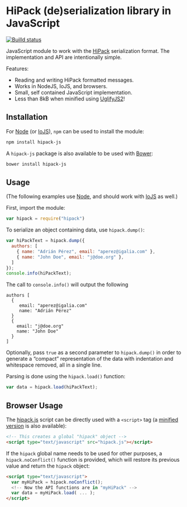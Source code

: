 HiPack (de)serialization library in JavaScript
==============================================

[![Builld status](https://img.shields.io/travis/aperezdc/hipack-js.svg?style=flat-square)](https://travis-ci.org/aperezdc/hipack-js)

JavaScript module to work with the [HiPack](http://hipack.org) serialization
format. The implementation and API are intentionally simple.

Features:

* Reading and writing HiPack formatted messages.
* Works in NodeJS, IoJS, and browsers.
* Small, self contained JavaScript implementation.
* Less than 8kB when minified using [UglifyJS2](http://lisperator.net/uglifyjs/)!


Installation
------------

For [Node](http://nodejs.org) (or [IoJS](http://iojs.org)), `npm` can be used
to install the module:

```sh
npm install hipack-js
```

A `hipack-js` package is also available to be used with
[Bower](http://bower.io):

```sh
bower install hipack-js
```


Usage
-----

(The following examples use [Node](http://nodejs.org), and should work with
[IoJS](http://iojs.org) as well.)

First, import the module:

```javascript
var hipack = require("hipack")
```

To serialize an object containing data, use `hipack.dump()`:

```javascript
var hiPackText = hipack.dump({
  authors: [
    { name: "Adrián Pérez", email: "aperez@igalia.com" },
    { name: "John Doe", email: "j@doe.org" },
  ]
});
console.info(hiPackText);
```

The call to `console.info()` will output the following

```
authors [
  {
     email: "aperez@igalia.com"
     name: "Adrián Pérez"
  }
  {
    email: "j@doe.org"
    name: "John Doe"
  }
]
```

Optionally, pass `true` as a second parameter to `hipack.dump()` in order to
generate a “compact” representation of the data with indentation and
whitespace removed, all in a single line.

Parsing is done using the `hipack.load()` function:

```javascript
var data = hipack.load(hiPackText);
```


Browser Usage
-------------

The [hipack.js](/aperezdc/hipack-js/blob/master/hipack.js) script can be
directly used with a `<script>` tag (a
[minified version](/aperezdc/hipack-js/blob/master/hipack.min.js) is also
available):

```html
<!-- This creates a global "hipack" object -->
<script type="text/javascript" src="hipack.js"></script>
```

If the `hipack` global name needs to be used for other purposes,
a `hipack.noConflict()` function is provided, which will restore its previous
value and return the `hipack` object:

```html
<script type="text/javascript">
  var myHiPack = hipack.noConflict();
  <!-- Now the API functions are in "myHiPack" -->
  var data = myHiPack.load( ... );
</script>
```

